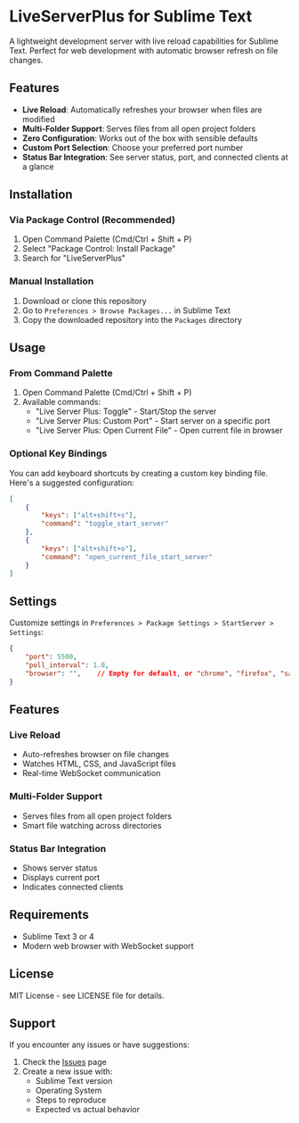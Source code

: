 # LiveServerPlus for Sublime Text

A lightweight development server with live reload capabilities for Sublime Text. Perfect for web development with automatic browser refresh on file changes.

## Features

- **Live Reload**: Automatically refreshes your browser when files are modified
- **Multi-Folder Support**: Serves files from all open project folders
- **Zero Configuration**: Works out of the box with sensible defaults
- **Custom Port Selection**: Choose your preferred port number
- **Status Bar Integration**: See server status, port, and connected clients at a glance

## Installation

### Via Package Control (Recommended)

1. Open Command Palette (Cmd/Ctrl + Shift + P)
2. Select "Package Control: Install Package"
3. Search for "LiveServerPlus"

### Manual Installation

1. Download or clone this repository
2. Go to `Preferences > Browse Packages...` in Sublime Text
3. Copy the downloaded repository into the `Packages` directory

## Usage

### From Command Palette

1. Open Command Palette (Cmd/Ctrl + Shift + P)
2. Available commands:
   - "Live Server Plus: Toggle" - Start/Stop the server
   - "Live Server Plus: Custom Port" - Start server on a specific port
   - "Live Server Plus: Open Current File" - Open current file in browser

### Optional Key Bindings

You can add keyboard shortcuts by creating a custom key binding file. Here's a suggested configuration:

```json
[
    { 
        "keys": ["alt+shift+s"], 
        "command": "toggle_start_server"
    },
    { 
        "keys": ["alt+shift+o"], 
        "command": "open_current_file_start_server"
    }
]
```

## Settings

Customize settings in `Preferences > Package Settings > StartServer > Settings`:

```json
{
    "port": 5500,
    "poll_interval": 1.0,
    "browser": "",    // Empty for default, or "chrome", "firefox", "safari", "edge"
}
```

## Features

### Live Reload
- Auto-refreshes browser on file changes
- Watches HTML, CSS, and JavaScript files
- Real-time WebSocket communication

### Multi-Folder Support
- Serves files from all open project folders
- Smart file watching across directories

### Status Bar Integration
- Shows server status
- Displays current port
- Indicates connected clients

## Requirements

- Sublime Text 3 or 4
- Modern web browser with WebSocket support

## License

MIT License - see LICENSE file for details.

## Support

If you encounter any issues or have suggestions:

1. Check the [Issues](https://github.com/ifrederico/sublime-liveserverplus/issues) page
2. Create a new issue with:
   - Sublime Text version
   - Operating System
   - Steps to reproduce
   - Expected vs actual behavior